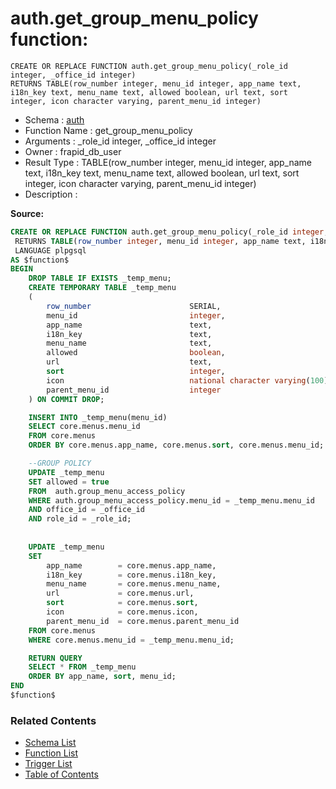 # auth.get_group_menu_policy function:

```plpgsql
CREATE OR REPLACE FUNCTION auth.get_group_menu_policy(_role_id integer, _office_id integer)
RETURNS TABLE(row_number integer, menu_id integer, app_name text, i18n_key text, menu_name text, allowed boolean, url text, sort integer, icon character varying, parent_menu_id integer)
```
* Schema : [auth](../../schemas/auth.md)
* Function Name : get_group_menu_policy
* Arguments : _role_id integer, _office_id integer
* Owner : frapid_db_user
* Result Type : TABLE(row_number integer, menu_id integer, app_name text, i18n_key text, menu_name text, allowed boolean, url text, sort integer, icon character varying, parent_menu_id integer)
* Description : 


**Source:**
```sql
CREATE OR REPLACE FUNCTION auth.get_group_menu_policy(_role_id integer, _office_id integer)
 RETURNS TABLE(row_number integer, menu_id integer, app_name text, i18n_key text, menu_name text, allowed boolean, url text, sort integer, icon character varying, parent_menu_id integer)
 LANGUAGE plpgsql
AS $function$
BEGIN
    DROP TABLE IF EXISTS _temp_menu;
    CREATE TEMPORARY TABLE _temp_menu
    (
        row_number                      SERIAL,
        menu_id                         integer,
        app_name                        text,
		i18n_key						text,
        menu_name                       text,
        allowed                         boolean,
        url                             text,
        sort                            integer,
        icon                            national character varying(100),
        parent_menu_id                  integer
    ) ON COMMIT DROP;

    INSERT INTO _temp_menu(menu_id)
    SELECT core.menus.menu_id
    FROM core.menus
    ORDER BY core.menus.app_name, core.menus.sort, core.menus.menu_id;

    --GROUP POLICY
    UPDATE _temp_menu
    SET allowed = true
    FROM  auth.group_menu_access_policy
    WHERE auth.group_menu_access_policy.menu_id = _temp_menu.menu_id
    AND office_id = _office_id
    AND role_id = _role_id;
   
    
    UPDATE _temp_menu
    SET
        app_name        = core.menus.app_name,
		i18n_key		= core.menus.i18n_key,
        menu_name       = core.menus.menu_name,
        url             = core.menus.url,
        sort            = core.menus.sort,
        icon            = core.menus.icon,
        parent_menu_id  = core.menus.parent_menu_id
    FROM core.menus
    WHERE core.menus.menu_id = _temp_menu.menu_id;    

    RETURN QUERY
    SELECT * FROM _temp_menu
    ORDER BY app_name, sort, menu_id;
END
$function$

```

### Related Contents
* [Schema List](../../schemas.md)
* [Function List](../../functions.md)
* [Trigger List](../../triggers.md)
* [Table of Contents](../../README.md)

